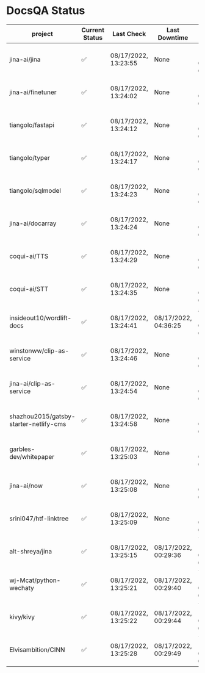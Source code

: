 # DocsQA Status

|               project                |Current Status|     Last Check     |   Last Downtime    |              % Uptime              |
|--------------------------------------|--------------|--------------------|--------------------|------------------------------------|
|jina-ai/jina                          |✅            |08/17/2022, 13:23:55|None                |100.000 (since 08/15/2022, 07:09:42)|
|jina-ai/finetuner                     |✅            |08/17/2022, 13:24:02|None                |100.000 (since 08/15/2022, 07:09:42)|
|tiangolo/fastapi                      |✅            |08/17/2022, 13:24:12|None                |100.000 (since 08/15/2022, 07:09:42)|
|tiangolo/typer                        |✅            |08/17/2022, 13:24:17|None                |100.000 (since 08/15/2022, 07:09:42)|
|tiangolo/sqlmodel                     |✅            |08/17/2022, 13:24:23|None                |100.000 (since 08/15/2022, 07:09:42)|
|jina-ai/docarray                      |✅            |08/17/2022, 13:24:24|None                |100.000 (since 08/15/2022, 07:09:42)|
|coqui-ai/TTS                          |✅            |08/17/2022, 13:24:29|None                |100.000 (since 08/15/2022, 07:09:42)|
|coqui-ai/STT                          |✅            |08/17/2022, 13:24:35|None                |100.000 (since 08/15/2022, 07:09:42)|
|insideout10/wordlift-docs             |✅            |08/17/2022, 13:24:41|08/17/2022, 04:36:25|87.826 (since 08/15/2022, 07:09:42) |
|winstonww/clip-as-service             |✅            |08/17/2022, 13:24:46|None                |100.000 (since 08/15/2022, 07:09:42)|
|jina-ai/clip-as-service               |✅            |08/17/2022, 13:24:54|None                |100.000 (since 08/15/2022, 07:09:42)|
|shazhou2015/gatsby-starter-netlify-cms|✅            |08/17/2022, 13:24:58|None                |100.000 (since 08/15/2022, 07:09:42)|
|garbles-dev/whitepaper                |✅            |08/17/2022, 13:25:03|None                |100.000 (since 08/15/2022, 07:09:42)|
|jina-ai/now                           |✅            |08/17/2022, 13:25:08|None                |100.000 (since 08/15/2022, 07:09:42)|
|srini047/htf-linktree                 |✅            |08/17/2022, 13:25:09|None                |100.000 (since 08/15/2022, 07:09:42)|
|alt-shreya/jina                       |✅            |08/17/2022, 13:25:15|08/17/2022, 00:29:36|79.124 (since 08/15/2022, 07:09:42) |
|wj-Mcat/python-wechaty                |✅            |08/17/2022, 13:25:21|08/17/2022, 00:29:40|79.142 (since 08/15/2022, 07:09:42) |
|kivy/kivy                             |✅            |08/17/2022, 13:25:22|08/17/2022, 00:29:44|79.130 (since 08/15/2022, 07:09:42) |
|Elvisambition/CINN                    |✅            |08/17/2022, 13:25:28|08/17/2022, 00:29:49|79.139 (since 08/15/2022, 07:09:42) |
